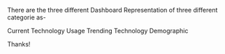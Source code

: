 There are the three different Dashboard Representation of three different categorie as-

Current Technology Usage
Trending Technology
Demographic

Thanks!
